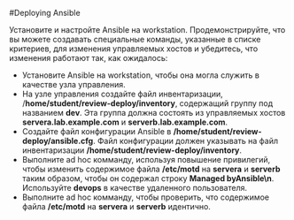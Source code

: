 #Deploying Ansible

Установите и настройте Ansible на workstation. Продемонстрируйте, что вы можете создавать специальные команды, указанные в списке критериев, для изменения управляемых хостов и убедитесь, что изменения работают так, как ожидалось:

- Установите Ansible на workstation, чтобы она могла служить в качестве узла управления.
- На узле управления создайте файл инвентаризации, /**home/student/review-deploy/inventory**, содержащий группу под названием **dev**. Эта группа должна состоять из управляемых хостов **servera.lab.example.com** и **serverb.lab.example.com**.
- Создайте файл конфигурации Ansible в **/home/student/review-deploy/ansible.cfg**. Файл конфигурации должен указывать на файл инвентаризации **/home/student/review-deploy/inventory**.
- Выполните ad hoc комманду, используя повышение привилегий, чтобы изменить содержимое файла **/etc/motd** на **servera** и **serverb** таким образом, чтобы он содержал строку **Managed byAnsible\n**. Используйте **devops** в качестве удаленного пользователя.
- Выполните ad hoc комманду, чтобы проверить, что содержимое файла **/etc/motd** на **servera** и **serverb** идентично.
